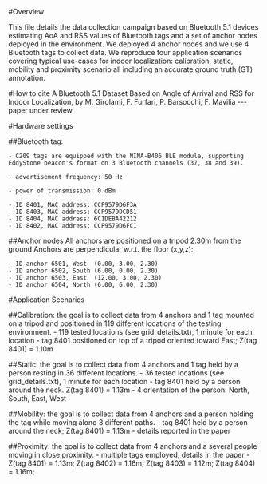 #Overview

This file details the data collection campaign based on Bluetooth 5.1 devices estimating AoA and RSS values of Bluetooth tags and a set of anchor nodes deployed in the environment.  We deployed 4 anchor nodes and we use 4 Bluetooth tags to collect data. We reproduce four application scenarios covering typical use-cases for indoor localization: calibration, static, mobility and proximity scenario all including an accurate ground truth (GT) annotation.

#How to cite
A Bluetooth 5.1 Dataset Based on Angle of Arrival and RSS for Indoor Localization, by M. Girolami, F. Furfari, P. Barsocchi, F. Mavilia ---paper under review

#Hardware settings

##Bluetooth tag:

    - C209 tags are equipped with the NINA-B406 BLE module, supporting EddyStone beacon's format on 3 Bluetooth channels (37, 38 and 39).

    - advertisement frequency: 50 Hz

    - power of transmission: 0 dBm

    - ID 8401, MAC address: CCF9579D6F3A
    - ID 8403, MAC address: CCF9579DCD51
    - ID 8404, MAC address: 6C1DEBA42212
    - ID 8402, MAC address: CCF9579D6FC1

##Anchor nodes
All anchors are positioned on a tripod 2.30m from the ground
Anchors are perpendicular w.r.t. the floor (x,y,z):

    - ID anchor 6501, West  (0.00, 3.00, 2.30)
    - ID anchor 6502, South (6.00, 0.00, 2.30)
    - ID anchor 6503, East  (12.00, 3.00, 2.30)
    - ID anchor 6504, North (6.00, 6.00, 2.30)

#Application Scenarios

##Calibration: the goal is to collect data from 4 anchors and 1 tag mounted on a tripod and positioned in 119 different locations of the testing environment.
    - 119 tested locations (see grid_details.txt), 1 minute for each location
    - tag 8401 positioned on top of a tripod oriented toward East; Z(tag 8401) = 1.10m



##Static: the goal is to collect data from 4 anchors and 1 tag held by a person resting in 36 different locations.
    - 36 tested locations (see grid_details.txt), 1 minute for each location
    - tag 8401 held by a person around the neck. Z(tag 8401) = 1.13m
    - 4 orientation of the person: North, South, East, West


##Mobility: the goal is to collect data from 4 anchors and a person holding the tag while moving along 3 different paths.
    - tag 8401 held by a person around the neck; Z(tag 8401) = 1.13m
    - details reported in the paper

##Proximity: the goal is to collect data from 4 anchors and a several people moving in close proximity.
    - multiple tags employed, details in the paper
    - Z(tag 8401) = 1.13m; Z(tag 8402) = 1.16m; Z(tag 8403) = 1.12m; Z(tag 8404) = 1.16m;
